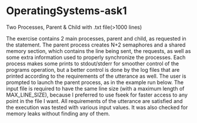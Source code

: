 # OperatingSystems-ask1
Two Processes, Parent &amp; Child with .txt file(>1000 lines)

The exercise contains 2 main processes, parent and child, as requested in the statement. The parent process creates N+2 semaphores and a shared memory section, which contains the line being sent, the requests, as well as some extra information used to properly synchronize the processes. Each process makes some prints to stdout/stderr for smoother control of the programs operation, but a better control is done by the log files that are printed according to the requirements of the utterance as well.
The user is prompted to launch the parent process, as in the example run below. The input file is required to have the same line size (with a maximum length of MAX_LINE_SIZE), because I preferred to use fseek for faster access to any point in the file I want. All requirements of the utterance are satisfied and the execution was tested with various input values. It was also checked for memory leaks without finding any of them.
